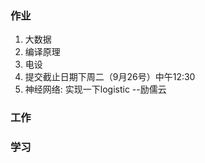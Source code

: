 ### 作业
1. 大数据
2. 编译原理
3. 电设
4. 提交截止日期下周二（9月26号）中午12:30
5. 神经网络: 实现一下logistic  --励儒云  
### 工作


### 学习


